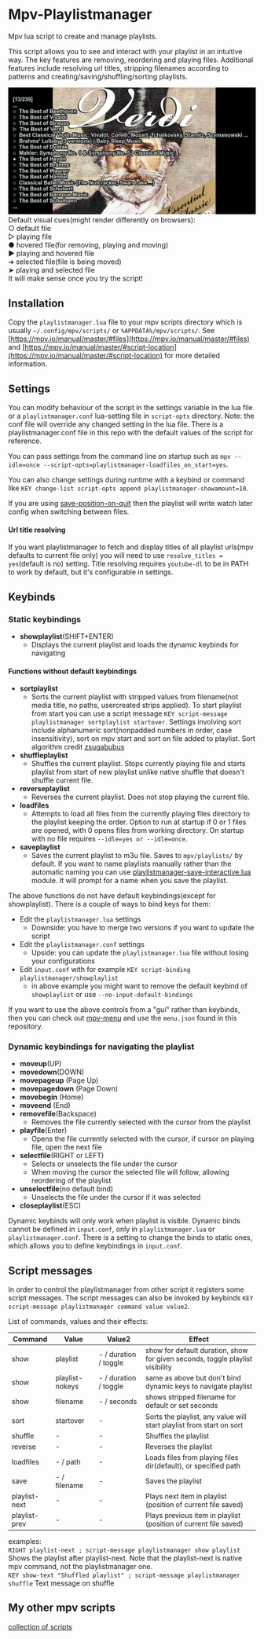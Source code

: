 # Mpv-Playlistmanager
Mpv lua script to create and manage playlists.

This script allows you to see and interact with your playlist in an intuitive way. The key features are removing, reordering and playing files. Additional features include resolving url titles, stripping filenames according to patterns and creating/saving/shuffling/sorting playlists.

![](playlistmanager.png)  
Default visual cues(might render differently on browsers):  
○ default file  
▷ playing file  
● hovered file(for removing, playing and moving)  
▶ playing and hovered file  
➔ selected file(file is being moved)  
➤ playing and selected file  
It will make sense once you try the script!

## Installation
Copy the `playlistmanager.lua` file to your mpv scripts directory which is usually `~/.config/mpv/scripts/` or `%APPDATA%/mpv/scripts/`. See [https://mpv.io/manual/master/#files](https://mpv.io/manual/master/#files) and [https://mpv.io/manual/master/#script-location](https://mpv.io/manual/master/#script-location) for more detailed information.

## Settings
You can modify behaviour of the script in the settings variable in the lua file or a `playlistmanager.conf` lua-setting file in `script-opts` directory. 
Note: the conf file will override any changed setting in the lua file. There is a playlistmanager.conf file in this repo with the default values of the script for reference. 

You can pass settings from the command line on startup such as `mpv --idle=once --script-opts=playlistmanager-loadfiles_on_start=yes`. 

You can also change settings during runtime with a keybind or command like `KEY change-list script-opts append playlistmanager-showamount=10`. 

If you are using [save-position-on-quit](https://mpv.io/manual/master/#options-save-position-on-quit) then the playlist will write watch later config when switching between files.

#### Url title resolving
If you want playlistmanager to fetch and display titles of all playlist urls(mpv defaults to current file only) you will need to use `resolve_titles = yes`(default is no) setting. Title resolving requires `youtube-dl` to be in PATH to work by default, but it's configurable in settings.

## Keybinds
### Static keybindings
- __showplaylist__(SHIFT+ENTER)
  - Displays the current playlist and loads the dynamic keybinds for navigating  

#### Functions without default keybindings
- __sortplaylist__ 
  - Sorts the current playlist with stripped values from filename(not media title, no paths, usercreated strips applied). To start playlist from start you can use a script message `KEY script-message playlistmanager sortplaylist startover`. Settings involving sort include alphanumeric sort(nonpadded numbers in order, case insensitivity), sort on mpv start and sort on file added to playlist. Sort algorithm credit [zsugabubus](https://github.com/zsugabubus/dotfiles/blob/master/.config/mpv/scripts/playlist-filtersort.lua)  
- __shuffleplaylist__
  - Shuffles the current playlist. Stops currently playing file and starts playlist from start of new playlist unlike native shuffle that doesn't shuffle current file.  
- __reverseplaylist__
  - Reverses the current playlist. Does not stop playing the current file.  
- __loadfiles__
  - Attempts to load all files from the currently playing files directory to the playlist keeping the order. Option to run at startup if 0 or 1 files are opened, with 0 opens files from working directory. On startup with no file requires `--idle=yes or --idle=once`.  
- __saveplaylist__
  - Saves the current playlist to m3u file. Saves to `mpv/playlists/` by default. If you want to name playlists manually rather than the automatic naming you can use [playlistmanager-save-interactive.lua](https://github.com/jonniek/mpv-playlistmanager/blob/master/playlistmanager-save-interactive.lua) module. It will prompt for a name when you save the playlist.

The above functions do not have default keybindings(except for showplaylist). There is a couple of ways to bind keys for them:
 - Edit the `playlistmanager.lua` settings
   - Downside: you have to merge two versions if you want to update the script
 - Edit the `playlistmanager.conf` settings
   - Upside: you can update the `playlistmanager.lua` file without losing your configurations
 - Edit `input.conf` with for example `KEY script-binding playlistmanager/showplaylist`
   - in above example you might want to remove the default keybind of `showplaylist` or use `--no-input-default-bindings`

If you want to use the above controls from a "gui" rather than keybinds, then you can check out 
[mpv-menu](https://github.com/jonniek/mpv-menu) and use the `menu.json` found in this repository.

### Dynamic keybindings for navigating the playlist
- __moveup__(UP)
- __movedown__(DOWN)
- __movepageup__ (Page Up)
- __movepagedown__ (Page Down)
- __movebegin__ (Home)
- __moveend__ (End)
- __removefile__(Backspace)
  - Removes the file currently selected with the cursor from the playlist
- __playfile__(Enter)
  - Opens the file currently selected with the cursor, if cursor on playing file, open the next file
- __selectfile__(RIGHT or LEFT)
  - Selects or unselects the file under the cursor
  - When moving the cursor the selected file will follow, allowing reordering of the playlist
- __unselectfile__(no default bind)
  - Unselects the file under the cursor if it was selected
- __closeplaylist__(ESC)

Dynamic keybinds will only work when playlist is visible. Dynamic binds cannot be defined in `input.conf`, only in `playlistmanager.lua` or `playlistmanager.conf`. There is a setting to change the binds to static ones, which allows you to define keybindings in `input.conf`.
  
## Script messages

In order to control the playlistmanager from other script it registers some script messages.
The script messages can also be invoked by keybinds `KEY script-message playlistmanager command value value2`.
  
List of commands, values and their effects:  
  
Command | Value | Value2 | Effect
--- | --- | --- | ---
show | playlist | - / duration / toggle | show for default duration, show for given seconds, toggle playlist visibility
show | playlist-nokeys | - / duration / toggle | same as above but don't bind dynamic keys to navigate playlist
show | filename | - / seconds | shows stripped filename for default or set seconds
sort | startover | - | Sorts the playlist, any value will start playlist from start on sort
shuffle | - | - | Shuffles the playlist
reverse | - | - | Reverses the playlist
loadfiles | - / path | - | Loads files from playing files dir(default), or specified path
save | - / filename | - | Saves the playlist
playlist-next | - | - | Plays next item in playlist (position of current file saved)
playlist-prev | - | - | Plays previous item in playlist (position of current file saved)
    
    
examples:  
`RIGHT playlist-next ; script-message playlistmanager show playlist` Shows the playlist after playlist-next. Note that the playlist-next is native mpv command, not the playlistmanager one.  
`KEY show-text "Shuffled playlist" ; script-message playlistmanager shuffle` Text message on shuffle  
  

## My other mpv scripts
[collection of scripts](https://github.com/jonniek/mpv-scripts)
